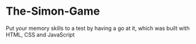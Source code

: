 # The-Simon-Game
Put your memory skills to a test by having a go at it, which was built with HTML, CSS and JavaScript
